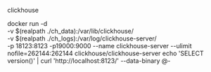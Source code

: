 clickhouse

docker run -d \
    -v $(realpath ./ch_data):/var/lib/clickhouse/ \
    -v $(realpath ./ch_logs):/var/log/clickhouse-server/ \
-p 18123:8123 -p19000:9000 --name clickhouse-server --ulimit nofile=262144:262144 clickhouse/clickhouse-server
echo 'SELECT version()' | curl 'http://localhost:8123/' --data-binary @-
